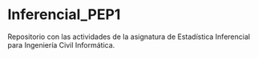 # Inferencial_PEP1
Repositorio con las actividades de la asignatura de Estadística Inferencial para Ingeniería Civil Informática.
